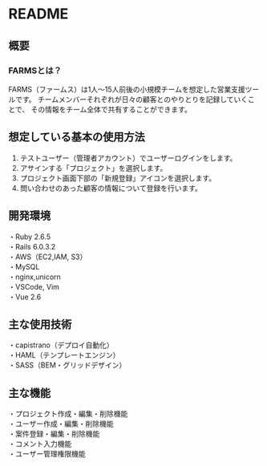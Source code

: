 # README

## 概要
### FARMSとは？
FARMS（ファームス）は1人〜15人前後の小規模チームを想定した営業支援ツールです。
チームメンバーそれぞれが日々の顧客とのやりとりを記録していくことで、
その情報をチーム全体で共有することができます。

## 想定している基本の使用方法
1. テストユーザー（管理者アカウント）でユーザーログインをします。
2. アサインする「プロジェクト」を選択します。
3. プロジェクト画面下部の「新規登録」アイコンを選択します。
4. 問い合わせのあった顧客の情報について登録を行います。

## 開発環境
・Ruby 2.6.5<br>
・Rails 6.0.3.2<br>
・AWS（EC2,IAM, S3）<br>
・MySQL<br>
・nginx,unicorn<br>
・VSCode, Vim<br>
・Vue 2.6<br>

## 主な使用技術
・capistrano（デプロイ自動化）<br>
・HAML（テンプレートエンジン）<br>
・SASS（BEM・グリッドデザイン）<br>

## 主な機能
・プロジェクト作成・編集・削除機能<br>
・ユーザー作成・編集・削除機能<br>
・案件登録・編集・削除機能<br>
・コメント入力機能<br>
・ユーザー管理権限機能<br>
